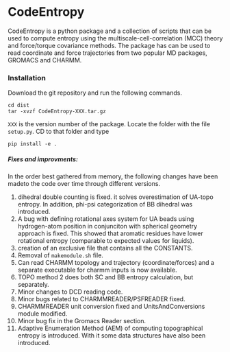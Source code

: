 # CodeEntropy

CodeEntropy is a python package and a collection of scripts 
that can be used to compute entropy using the multiscale-cell-correlation (MCC) 
theory and force/torque covariance methods. 
The package has can be used to read coordinate and force trajectories from 
two popular MD packages, GROMACS and CHARMM. 

### Installation
Download the git repository and run the following commands.
```
cd dist
tar -xvzf CodeEntropy-XXX.tar.gz
```

`XXX` is the version number of the package. Locate the folder with the file `setup.py`. CD to that folder and type
```
pip install -e .
```

##### Fixes and improvments:
In the order best gathered from memory, the following changes have been madeto the code over time through different versions.
1. dihedral double counting is fixed. it solves overestimation of UA-topo entropy. In addition, phi-psi categorization of BB dihedral was introduced.
2. A bug with defining rotational axes system for UA beads using hydrogen-atom position in conjunciton with spherical geometry approach is fixed. This showed that aromatic residues have lower rotational entropy (comparable to expected values for liquids).
3. creation of an exclusive file that contains all the CONSTANTS.
4. Removal of `makemodule.sh` file.
5. Can read CHARMM topology and trajectory (coordinate/forces) and a separate executable for charmm inputs is now available.
6. TOPO method 2 does both SC and BB entropy calculation, but separately.
7. Minor changes to DCD reading code.
8. Minor bugs related to CHARMMREADER/PSFREADER fixed.
9. CHARMMREADER unit conversion fixed and UnitsAndConversions module modified.
10. Minor bug fix in the Gromacs Reader section.
11. Adaptive Enumeration Method (AEM) of computing topographical entropy is introduced. With it some data structures have also been introduced.
